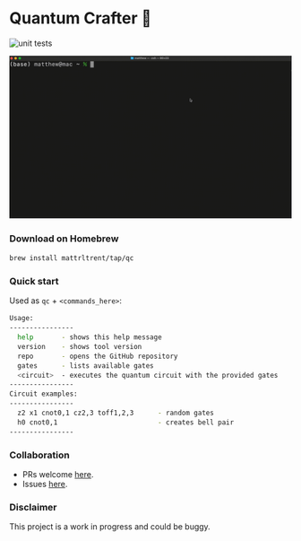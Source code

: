 # Quantum Crafter 🚀

![unit tests](https://github.com/mattrltrent/quantum_crafter/actions/workflows/unit_tests.yml/badge.svg)

![demo](demo.gif)

### Download on Homebrew

```bash
brew install mattrltrent/tap/qc
```

### Quick start

Used as `qc` + `<commands_here>`:

```bash
Usage:
----------------
  help       - shows this help message
  version    - shows tool version
  repo       - opens the GitHub repository
  gates      - lists available gates
  <circuit>  - executes the quantum circuit with the provided gates
----------------
Circuit examples:
----------------
  z2 x1 cnot0,1 cz2,3 toff1,2,3      - random gates
  h0 cnot0,1                         - creates bell pair
----------------
```

### Collaboration

- PRs welcome [here](https://github.com/mattrltrent/quantum_crafter/pulls).
- Issues [here](https://github.com/mattrltrent/quantum_crafter/issues).

### Disclaimer

This project is a work in progress and could be buggy.